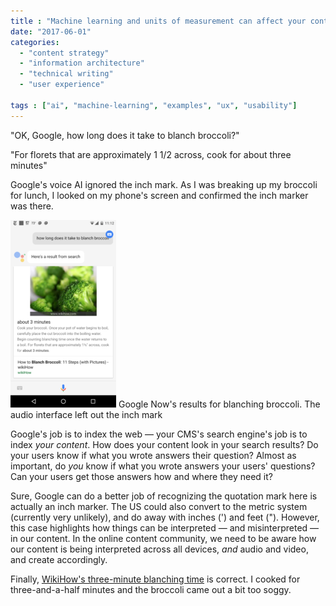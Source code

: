 ```yaml
---
title : "Machine learning and units of measurement can affect your content"
date: "2017-06-01"
categories:
  - "content strategy"
  - "information architecture"
  - "technical writing"
  - "user experience"

tags : ["ai", "machine-learning", "examples", "ux", "usability"]
---
```


"OK, Google, how long does it take to blanch broccoli?"

"For florets that are approximately 1 1/2 across, cook for about three minutes"

Google's voice AI ignored the inch mark. As I was breaking up my broccoli for lunch, I looked on my phone's screen and confirmed the inch marker was there.

![Google Now's results for blanching broccoli. The audio interface left out the inch mark](/assets/images/2017-06-01-15.12.33-169x300.png) Google Now's results for blanching broccoli. The audio interface left out the inch mark

Google's job is to index the web &mdash; your CMS's search engine's job is to index _your content_. How does your content look in your search results? Do your users know if what you wrote answers their question? Almost as important, do _you_ know if what you wrote answers your users' questions? Can your users get those answers how and where they need it?

Sure, Google can do a better job of recognizing the quotation mark here is actually an inch marker. The US could also convert to the metric system (currently very unlikely), and do away with inches (') and feet ("). However, this case highlights how things can be interpreted &mdash; and misinterpreted &mdash; in our content. In the online content community, we need to be aware how our content is being interpreted across all devices, _and_ audio and video, and create accordingly.

Finally, [WikiHow's three-minute blanching time](http://www.wikihow.com/Blanch-Broccoli) is correct. I cooked for three-and-a-half minutes and the broccoli came out a bit too soggy.
